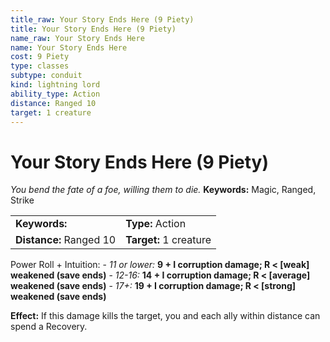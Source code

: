 ```yaml
---
title_raw: Your Story Ends Here (9 Piety)
title: Your Story Ends Here (9 Piety)
name_raw: Your Story Ends Here
name: Your Story Ends Here
cost: 9 Piety
type: classes
subtype: conduit
kind: lightning lord
ability_type: Action
distance: Ranged 10
target: 1 creature
---
```


# Your Story Ends Here (9 Piety)

*You bend the fate of a foe, willing them to die.* **Keywords:** Magic, Ranged, Strike

|                         |                        |
| :---------------------- | :--------------------- |
| **Keywords:**           | **Type:** Action       |
| **Distance:** Ranged 10 | **Target:** 1 creature |

Power Roll + Intuition: - *11 or lower:* **9 + I corruption damage; R \< \[weak\] weakened (save ends)** - *12-16:* **14 + I corruption damage; R \< \[average\] weakened (save ends)** - *17+:* **19 + I corruption damage; R \< \[strong\] weakened (save ends)**

**Effect:** If this damage kills the target, you and each ally within distance can spend a Recovery.
